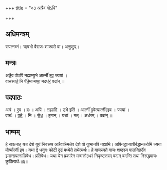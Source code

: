 +++
title = "०३ अत्रैव वोऽपि"

+++
## अधिमन्त्रम्
सपत्नघ्नं। ऋषभो वैराजः शाक्वरो वा। अनुष्टुप्।

## मन्त्रः
अत्रै॒व वोऽपि॑ नह्याम्यु॒भे आर्त्नी॑ इव॒ ज्यया॑ ।  
वाच॑स्पते॒ नि षे॑धे॒मान्यथा॒ मदध॑रं॒ वदा॑न् ॥

## पदपाठः
अत्र॑ । ए॒व । वः॒ । अपि॑ । न॒ह्या॒मि॒ । उ॒भे इति॑ । आर्त्नी॑ इ॒वेत्यार्त्नी॑ऽइव । ज्यया॑ ।  
वाचः॑ । प॒ते॒ । नि । से॒ध॒ । इ॒मान् । यथा॑ । मत् । अध॑रम् । वदा॑न् ॥

## भाष्यम्
हे सपत्नाह् यत्र देशे यूयं निवसथ अत्रैवास्मिन्नेव देशे वो युष्मानपि नह्यामि। अपिनद्धान्पाशैर्बद्धान्करोमि ज्यया मौर्व्यार्त्नी इव। यथा द्वे धनुषः कोटी दृढं बध्येते तथेत्यर्थः। हे वाचस्पते वाचः शब्दस्य पालयितर्देव इमान्सपत्नान्निषेध। प्रतिषेध। यथा येन प्रकारेन मन्मत्तोऽधरं निकृष्टतरम् वदान् वदन्ति तथा निरुद्धवाचः कुर्वित्यर्थः॥३॥